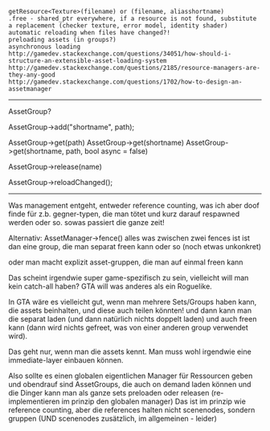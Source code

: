     getResource<Texture>(filename) or (filename, aliasshortname)
    .free - shared_ptr everywhere, if a resource is not found, substitute a replacement (checker texture, error model, identity shader)
    automatic reloading when files have changed?!
    preloading assets (in groups?)
    asynchronous loading
    http://gamedev.stackexchange.com/questions/34051/how-should-i-structure-an-extensible-asset-loading-system
    http://gamedev.stackexchange.com/questions/2185/resource-managers-are-they-any-good
    http://gamedev.stackexchange.com/questions/1702/how-to-design-an-assetmanager
------

AssetGroup?

AssetGroup->add("shortname", path);

AssetGroup->get<Texture>(path)
AssetGroup->get<Texture>(shortname)
AssetGroup->get<Texture>(shortname, path, bool async = false)

AssetGroup->release(name)

AssetGroup->reloadChanged();

------

Was management entgeht, entweder reference counting, was ich aber doof finde für z.b. gegner-typen, die  man tötet und kurz darauf respawned werden oder so. sowas passiert die ganze zeit!

Alternativ: AssetManager->fence()
alles was zwischen zwei fences ist ist dan eine group, die man separat freen kann oder so (noch etwas unkonkret)

oder man macht explizit asset-gruppen, die man auf einmal freen kann

Das scheint irgendwie super game-spezifisch zu sein, vielleicht will man kein catch-all haben? GTA will was anderes als ein Roguelike.

In GTA wäre es vielleicht gut, wenn man mehrere Sets/Groups haben kann, die assets beinhalten, und diese auch teilen könnten! und dann kann man die separat laden (und dann natürlich nichts doppelt laden) und auch freen kann (dann wird nichts gefreet, was von einer anderen group verwendet wird).

Das geht nur, wenn man die assets kennt. Man muss wohl irgendwie eine immediate-layer einbauen können.

Also sollte es einen globalen eigentlichen Manager für Ressourcen geben und obendrauf sind AssetGroups, die auch on demand laden können und die Dinger kann man als ganze sets preloaden oder releasen (re-implementieren im prinzip den globalen manager)
Das ist im prinzip wie reference counting, aber die references halten nicht scenenodes, sondern gruppen (UND scenenodes zusätzlich, im allgemeinen - leider)